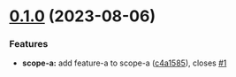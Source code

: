 # [0.1.0](https://github-anli/anli/react-native-maestro/compare/v0.0.1...v0.1.0) (2023-08-06)


### Features

* **scope-a:** add feature-a to scope-a ([c4a1585](https://github-anli/anli/react-native-maestro/commit/c4a15852c5f5b0f6d34e854aa40146e793c16d7b)), closes [#1](https://github-anli/anli/react-native-maestro/issues/1)

